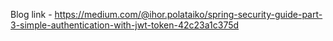 Blog link -
https://medium.com/@ihor.polataiko/spring-security-guide-part-3-simple-authentication-with-jwt-token-42c23a1c375d